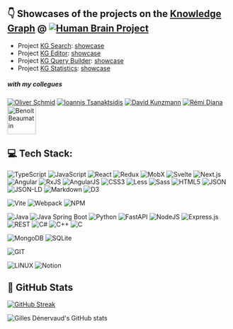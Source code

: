 
## 👇 Showcases of the projects on the [Knowledge Graph](https://kg.ebrains.eu "Knowledge Graph") @ [![Human Brain Project](https://avatars.githubusercontent.com/u/6715123?s=64&amp;v=4 "Human Brain Project")](https://github.com/HumanBrainProject, "Human Brain Project")

- Project [KG Search](https://github.com/HumanBrainProject/kg-search): [showcase](https://kg-search-ui.web.app)
- Project [KG Editor](https://github.com/HumanBrainProject/kg-editor): [showcase](https://kg-editor.web.app)
- Project [KG Query Builder](https://github.com/HumanBrainProject/kg-query-builder): [showcase](https://kg-query-builder.web.app)
- Project [KG Statistics](https://github.com/HumanBrainProject/kg-statistics): [showcase](https://kg-statistics.web.app)


##### *with my collegues*
[![Oliver Schmid](https://avatars.githubusercontent.com/u/1562016?s=64&amp;v=4 "Oliver Schmid")](https://github.com/olinux "Oliver Schmid")
[![Ioannis Tsanaktsidis](https://avatars.githubusercontent.com/u/7301890?s=64&amp;v=4 "Ioannis Tsanaktsidis")](https://github.com/ioannistsanaktsidis "Ioannis Tsanaktsidis")
[![David Kunzmann](https://avatars.githubusercontent.com/u/6317721?s=64&amp;v=4 "David Kunzmann")](https://github.com/joke1196 "David Kunzmann") 
[![Rémi Diana](https://avatars.githubusercontent.com/u/16917372?s=64&amp;v=4 "Rémi Diana")](https://github.com/remidiana "Rémi Diana")
[<img src="https://media.licdn.com/dms/image/C5603AQH6c6wvdfAcOA/profile-displayphoto-shrink_400_400/0/1579593516840?e=1718841600&amp;v=beta&amp;t=bBDT8ZQLDoIphuPUxhdc_ASFSXdw_A8uV37BuZ0x6WM" alt="Benoit Beaumatin" width="64" height="64" />](https://github.com/remidiana](https://www.linkedin.com/in/benoit-beaumatin-17313562/) "Benoit Beaumatin")



## 💻 Tech Stack:
![TypeScript](https://img.shields.io/badge/typescript-%23323330.svg?style=for-the-badge&logo=typescript&logoColor=%23F7DF1E) ![JavaScript](https://img.shields.io/badge/javascript-%23323330.svg?style=for-the-badge&logo=javascript&logoColor=%23F7DF1E) ![React](https://img.shields.io/badge/react-%230a7ea4.svg?style=for-the-badge&logo=react&logoColor=white) ![Redux](https://img.shields.io/badge/redux-%23764abc.svg?style=for-the-badge&logo=redux&logoColor=white) ![MobX](https://img.shields.io/badge/mobx-%23ef6a1c.svg?style=for-the-badge&logo=mobx&logoColor=white) ![Svelte](https://img.shields.io/badge/svelte-%23d43008.svg?style=for-the-badge&logo=svelte&logoColor=white) ![Next.js](https://img.shields.io/badge/next.js-%23323330.svg?style=for-the-badge&logo=next.js&logoColor=white) ![Angular](https://img.shields.io/badge/angular-%23dd0032.svg?style=for-the-badge&logo=angular&logoColor=white) ![RxJS](https://img.shields.io/badge/rxjs-%23d81b60.svg?style=for-the-badge&logo=rxjs&logoColor=white) ![AngularJS](https://img.shields.io/badge/angularjs-%23a6120c.svg?style=for-the-badge&logo=angular&logoColor=white) ![CSS3](https://img.shields.io/badge/css3-%231572B6.svg?style=for-the-badge&logo=css3&logoColor=white) ![Less](https://img.shields.io/badge/less-%231d365d.svg?style=for-the-badge&logo=less&logoColor=white) ![Sass](https://img.shields.io/badge/sass-%23cf649a.svg?style=for-the-badge&logo=sass&logoColor=white) ![HTML5](https://img.shields.io/badge/html5-%23E34F26.svg?style=for-the-badge&logo=html5&logoColor=white) ![JSON](https://img.shields.io/badge/json-%23323330.svg?style=for-the-badge&logo=json&logoColor=white) ![JSON-LD](https://img.shields.io/badge/json--ld-%230d479c.svg?style=for-the-badge&logo=json&logoColor=white) ![Markdown](https://img.shields.io/badge/markdown-%23000000.svg?style=for-the-badge&logo=markdown&logoColor=white) ![D3](https://img.shields.io/badge/d3-%23f6874c.svg?style=for-the-badge&logo=d3&logoColor=white)

![Vite](https://img.shields.io/badge/vite-%23646cff.svg?style=for-the-badge&logo=vite&logoColor=white) ![Webpack](https://img.shields.io/badge/webpack-%231f72b3.svg?style=for-the-badge&logo=webpack&logoColor=white) ![NPM](https://img.shields.io/badge/NPM-%23CB3837.svg?style=for-the-badge&logo=npm&logoColor=white)

![Java](https://img.shields.io/badge/java-%23ED8B00.svg?style=for-the-badge&logo=openjdk&logoColor=white) ![Java Spring Boot](https://img.shields.io/badge/spring_boot-%236db33f.svg?style=for-the-badge&logo=springboot&logoColor=white) ![Python](https://img.shields.io/badge/python-3670A0?style=for-the-badge&logo=python&logoColor=ffdd54) ![FastAPI](https://img.shields.io/badge/fastapi-%23009485.svg?style=for-the-badge&logo=fastapi&logoColor=ffdd54) ![NodeJS](https://img.shields.io/badge/node.js-6DA55F?style=for-the-badge&logo=node.js&logoColor=white) ![Express.js](https://img.shields.io/badge/express.js-%23404d59.svg?style=for-the-badge&logo=express&logoColor=%2361DAFB) ![REST](https://img.shields.io/badge/rest-%230d479c.svg?style=for-the-badge&logo=rest&logoColor=white) ![C#](https://img.shields.io/badge/c%23-%23512bd4.svg?style=for-the-badge&logo=c%23&logoColor=white) ![C++](https://img.shields.io/badge/c++-%2300599C.svg?style=for-the-badge&logo=c%2B%2B&logoColor=white) ![C](https://img.shields.io/badge/c-%2300599C.svg?style=for-the-badge&logo=c&logoColor=white)


![MongoDB](https://img.shields.io/badge/MongoDB-%234ea94b.svg?style=for-the-badge&logo=mongodb&logoColor=white) ![SQLite](https://img.shields.io/badge/sqlite-%2307405e.svg?style=for-the-badge&logo=sqlite&logoColor=white)


![GIT](https://img.shields.io/badge/Git-fc6d26?style=for-the-badge&logo=git&logoColor=white)

![LINUX](https://img.shields.io/badge/Linux-FCC624?style=for-the-badge&logo=linux&logoColor=black) ![Notion](https://img.shields.io/badge/Notion-%23000000.svg?style=for-the-badge&logo=notion&logoColor=white)



## 📁 GitHub Stats
[![GitHub Streak](https://streak-stats.demolab.com/?user=gdenervaud&theme=tokyonight&hide_border=true)](https://git.io/streak-stats)

![Gilles Dénervaud's GitHub stats](https://github-readme-stats.vercel.app/api?username=gdenervaud&show_icons=true&theme=tokyonight&hide_border=true)
